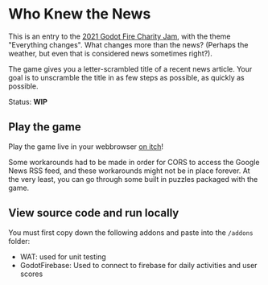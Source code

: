 # Who Knew the News

This is an entry to the [2021 Godot Fire Charity Jam](https://itch.io/jam/godot-fire-charity-jam-1), with the theme "Everything changes". What changes more than the news? (Perhaps the weather, but even that is considered news sometimes right?).

The game gives you a letter-scrambled title of a recent news article. Your goal is to unscramble the title in as few steps as possible, as quickly as possible.

Status: **WIP**

## Play the game

Play the game live in your webbrowser [on itch](https://theduckcow.itch.io/who-knows-the-news)!

Some workarounds had to be made in order for CORS to access the Google News RSS feed, and these workarounds might not be in place forever. At the very least, you can go through some built in puzzles packaged with the game.


## View source code and run locally

You must first copy down the following addons and paste into the `/addons` folder:

- WAT: used for unit testing
- GodotFirebase: Used to connect to firebase for daily activities and user scores
